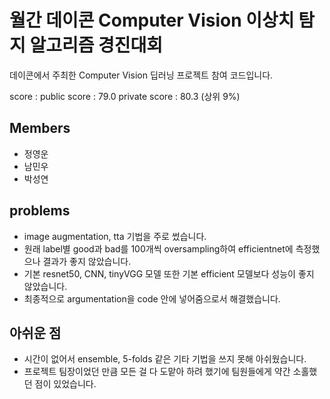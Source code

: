 # 월간 데이콘 Computer Vision 이상치 탐지 알고리즘 경진대회

데이콘에서 주최한 Computer Vision 딥러닝 프로젝트 참여 코드입니다.

score : public score : 79.0 private score : 80.3 (상위 9%)

## Members

- 정영운
- 남민우
- 박성연

## problems

- image augmentation, tta 기법을 주로 썼습니다.
- 원래 label별 good과 bad를 100개씩 oversampling하여 efficientnet에 측정했으나 결과가 좋지 않았습니다.
- 기본 resnet50, CNN, tinyVGG 모델 또한 기본 efficient 모델보다 성능이 좋지 않았습니다.
- 최종적으로 argumentation을 code 안에 넣어줌으로서 해결했습니다.

## 아쉬운 점

- 시간이 없어서 ensemble, 5-folds 같은 기타 기법을 쓰지 못해 아쉬웠습니다.
- 프로젝트 팀장이었던 만큼 모든 걸 다 도맡아 하려 했기에 팀원들에게 약간 소홀했던 점이 있었습니다.
